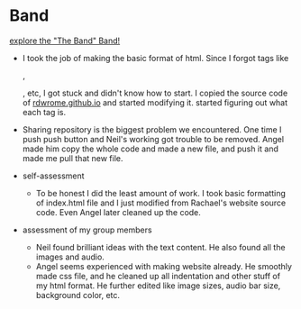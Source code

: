 # Band

[explore the "The Band" Band!](https://oldshoes3.github.io/)

- I took the job of making the basic format of html. Since I forgot tags like <p>, <div>, etc, I got stuck and didn't know how to start. I copied the source code of [rdwrome.github.io](rdwrome.github.io) and started modifying it. started figuring out what each tag is.

- Sharing repository is the biggest problem we encountered. One time I push push button and Neil's working got trouble to be removed. Angel made him copy the whole code and made a new file, and push it and made me pull that new file.

- self-assessment
    - To be honest I did the least amount of work. I took basic formatting of index.html file and I just modified from Rachael's website source code. Even Angel later cleaned up the code.

- assessment of my group members
    - Neil found brilliant ideas with the text content. He also found all the images and audio.
    - Angel seems experienced with making website already. He smoothly made css file, and he cleaned up all indentation and other stuff of my html format. He further edited like image sizes, audio bar size, background color, etc.